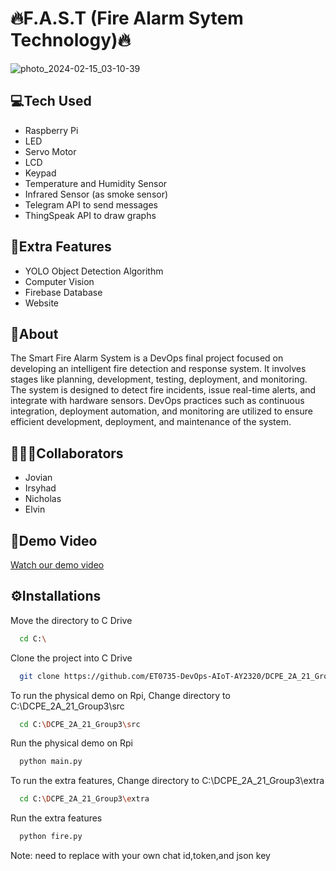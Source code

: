 <h1>🔥F.A.S.T (Fire Alarm Sytem Technology)🔥</h1>

![photo_2024-02-15_03-10-39](https://github.com/ET0735-DevOps-AIoT-AY2320/DCPE_2A_21_Group3/assets/132749552/2ca96984-6be1-4dc2-9e39-0dba53440bbf)

<h2>💻Tech Used</h2>
<ul>
  <li>Raspberry Pi</li>
  <li>LED</li>
  <li>Servo Motor</li>
  <li>LCD</li>
  <li>Keypad</li>
  <li>Temperature and Humidity Sensor</li>
  <li>Infrared Sensor (as smoke sensor)</li>
  <li>Telegram API to send messages</li>
  <li>ThingSpeak API to draw graphs</li>
</ul>


<h2>🗿Extra Features</h2>
<ul>
  <li>YOLO Object Detection Algorithm</li>
  <li>Computer Vision</li>
  <li>Firebase Database</li>
  <li>Website</li>
</ul>


<h2>🚀About</h2>
The Smart Fire Alarm System is a DevOps final project focused on developing an intelligent fire detection and response system. It involves stages like planning, development, testing, deployment, and monitoring. The system is designed to detect fire incidents, issue real-time alerts, and integrate with hardware sensors. 
DevOps practices such as continuous integration, deployment automation, and monitoring are utilized to ensure efficient development, deployment, and maintenance of the system.

<h2>👨🏻‍💻Collaborators</h2>
<ul>
  <li>Jovian</li>
  <li>Irsyhad</li>
  <li>Nicholas</li>
  <li>Elvin</li>
</ul>

## 🔗Demo Video

[Watch our demo video](https://streamable.com/mwv35e)

<h2>⚙️Installations</h2>
Move the directory to C Drive

```bash
  cd C:\
```

Clone the project into C Drive

```bash
  git clone https://github.com/ET0735-DevOps-AIoT-AY2320/DCPE_2A_21_Group3
```
To run the physical demo on Rpi,  Change directory to C:\DCPE_2A_21_Group3\src

```bash
  cd C:\DCPE_2A_21_Group3\src
```

Run the physical demo on Rpi

```bash
  python main.py
```

To run the extra features,  Change directory to C:\DCPE_2A_21_Group3\extra

```bash
  cd C:\DCPE_2A_21_Group3\extra
```

Run the extra features

```bash
  python fire.py
```

Note: need to replace with your own chat id,token,and json key 


